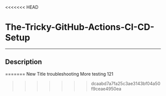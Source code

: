 <<<<<<< HEAD
# The-Tricky-GitHub-Actions-CI-CD-Setup
---
## Description

=======
New Title troubleshooting 
More testing 121
<!-- Trigger Cypress test -->
>>>>>>> dcaabd7a7fa25c3ae3143bf04a50f9ceae4950ea
